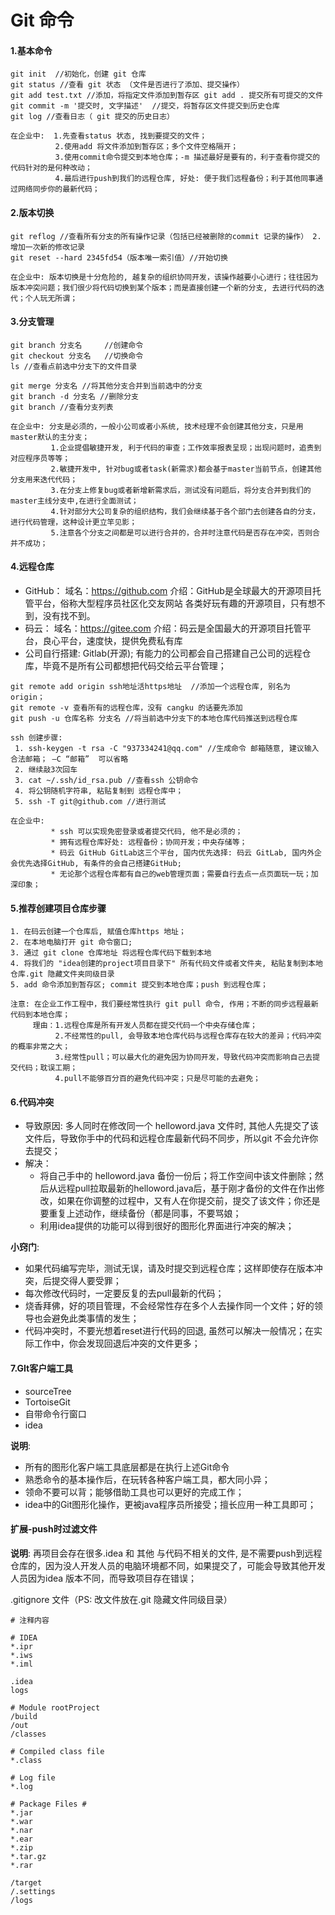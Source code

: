 # Git 命令

#### 1.基本命令

```shell
git init  //初始化，创建 git 仓库
git status //查看 git 状态 （文件是否进行了添加、提交操作）
git add test.txt //添加，将指定文件添加到暂存区 git add . 提交所有可提交的文件
git commit -m '提交时, 文字描述'  //提交，将暂存区文件提交到历史仓库
git log //查看日志（ git 提交的历史日志）

在企业中:  1.先查看status 状态, 找到要提交的文件；
          2.使用add 将文件添加到暂存区；多个文件空格隔开；
          3.使用commit命令提交到本地仓库；-m 描述最好是要有的，利于查看你提交的代码针对的是何种改动；
          4.最后进行push到我们的远程仓库, 好处: 便于我们远程备份；利于其他同事通过网络同步你的最新代码；
```

#### 2.版本切换

```shell
git reflog //查看所有分支的所有操作记录（包括已经被删除的commit 记录的操作） 2. 增加一次新的修改记录
git reset --hard 2345fd54（版本唯一索引值）//开始切换

在企业中: 版本切换是十分危险的, 越复杂的组织协同开发，该操作越要小心进行；往往因为版本冲突问题；我们很少将代码切换到某个版本；而是直接创建一个新的分支, 去进行代码的迭代；个人玩无所谓；
```

#### 3.分支管理

```shell
git branch 分支名     //创建命令
git checkout 分支名   //切换命令
ls //查看点前选中分支下的文件目录

git merge 分支名 //将其他分支合并到当前选中的分支
git branch -d 分支名 //删除分支
git branch //查看分支列表

在企业中: 分支是必须的，一般小公司或者小系统, 技术经理不会创建其他分支，只是用master默认的主分支；
         1.企业提倡敏捷开发, 利于代码的审查；工作效率报表呈现；出现问题时，追责到对应程序员等等；
         2.敏捷开发中, 针对bug或者task(新需求)都会基于master当前节点，创建其他分支用来迭代代码；
         3.在分支上修复bug或者新增新需求后，测试没有问题后，将分支合并到我们的master主线分支中,在进行全面测试；
         4.针对部分大公司复杂的组织结构，我们会继续基于各个部门去创建各自的分支，进行代码管理，这种设计更立竿见影；
         5.注意各个分支之间都是可以进行合并的，合并时注意代码是否存在冲突，否则合并不成功；
```

#### 4.远程仓库

* GitHub： 域名：https://github.com 介绍：GitHub是全球最大的开源项目托管平台，俗称大型程序员社区化交友网站 各类好玩有趣的开源项目，只有想不到，没有找不到。
*  码云： 域名：https://gitee.com 介绍：码云是全国最大的开源项目托管平台，良心平台，速度快，提供免费私有库
* 公司自行搭建: Gitlab(开源); 有能力的公司都会自己搭建自己公司的远程仓库，毕竟不是所有公司都想把代码交给云平台管理；

```shell
git remote add origin ssh地址活https地址  //添加一个远程仓库, 别名为 origin；
git remote -v 查看所有的远程仓库，没有 cangku 的话要先添加
git push -u 仓库名称 分支名 //将当前选中分支下的本地仓库代码推送到远程仓库

ssh 创建步骤:
 1. ssh-keygen -t rsa -C "937334241@qq.com" //生成命令 邮箱随意, 建议输入合法邮箱； –C “邮箱”  可以省略
 2. 继续敲3次回车
 3. cat ~/.ssh/id_rsa.pub //查看ssh 公钥命令
 4. 将公钥随机字符串, 粘贴复制到 远程仓库中；
 5. ssh -T git@github.com //进行测试

在企业中: 
         * ssh 可以实现免密登录或者提交代码, 他不是必须的；
         * 拥有远程仓库好处: 远程备份；协同开发；中央存储等；
         * 码云 GitHub GitLab这三个平台, 国内优先选择: 码云 GitLab, 国内外企会优先选择GitHub, 有条件的会自己搭建GitHub;
         * 无论那个远程仓库都有自己的web管理页面；需要自行去点一点页面玩一玩；加深印象；

```

#### 5.推荐创建项目仓库步骤

```shell
1. 在码云创建一个仓库后, 赋值仓库https 地址；
2. 在本地电脑打开 git 命令窗口;
3. 通过 git clone 仓库地址 将远程仓库代码下载到本地
4. 将我们的 "idea创建的project项目目录下" 所有代码文件或者文件夹, 粘贴复制到本地仓库.git 隐藏文件夹同级目录
5. add 命令添加到暂存区; commit 提交到本地仓库；push 到远程仓库；

注意: 在企业工作工程中，我们要经常性执行 git pull 命令, 作用；不断的同步远程最新代码到本地仓库；
     理由：1.远程仓库是所有开发人员都在提交代码一个中央存储仓库；
          2.不经常性的pull, 会导致本地仓库代码与远程仓库存在较大的差异；代码冲突的概率非常之大；
          3.经常性pull；可以最大化的避免因为协同开发，导致代码冲突而影响自己去提交代码；耽误工期；
          4.pull不能够百分百的避免代码冲突；只是尽可能的去避免；
```

#### 6.代码冲突

* 导致原因: 多人同时在修改同一个 helloword.java 文件时, 其他人先提交了该文件后，导致你手中的代码和远程仓库最新代码不同步，所以git 不会允许你去提交；
* 解决：
  - 将自己手中的 helloword.java 备份一份后；将工作空间中该文件删除；然后从远程pull拉取最新的helloword.java后，基于刚才备份的文件在作出修改，如果在你调整的过程中，又有人在你提交前，提交了该文件；你还是要重复上述动作，继续备份（都是同事，不要骂娘；
  - 利用idea提供的功能可以得到很好的图形化界面进行冲突的解决；

**小窍门**: 

* 如果代码编写完毕，测试无误，请及时提交到远程仓库；这样即使存在版本冲突，后提交得人要受罪；
* 每次修改代码时，一定要反复的去pull最新的代码；
* 烧香拜佛，好的项目管理，不会经常性存在多个人去操作同一个文件；好的领导也会避免此类事情的发生；
* 代码冲突时，不要光想着reset进行代码的回退, 虽然可以解决一般情况；在实际工作中，你会发现回退后冲突的文件更多；

#### 7.GIt客户端工具

* sourceTree
* TortoiseGit
* 自带命令行窗口
* idea

**说明**:  

* 所有的图形化客户端工具底层都是在执行上述Git命令
* 熟悉命令的基本操作后，在玩转各种客户端工具，都大同小异；
* 领命不要可以背；能够借助工具也可以更好的完成工作；
* idea中的Git图形化操作，更被java程序员所接受；擅长应用一种工具即可；

#### 扩展-push时过滤文件

**说明**: 再项目会存在很多.idea 和 其他 与代码不相关的文件, 是不需要push到远程仓库的，因为没人开发人员的电脑环境都不同，如果提交了，可能会导致其他开发人员因为idea 版本不同，而导致项目存在错误；

.gitignore 文件（PS: 改文件放在.git 隐藏文件同级目录）

```
# 注释内容

# IDEA
*.ipr
*.iws
*.iml

.idea
logs

# Module rootProject
/build
/out
/classes

# Compiled class file
*.class

# Log file
*.log

# Package Files #
*.jar
*.war
*.nar
*.ear
*.zip
*.tar.gz
*.rar

/target
/.settings
/logs
```

